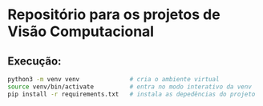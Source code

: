 # Repositório para os projetos de Visão Computacional

## Execução:
```bash
python3 -m venv venv              # cria o ambiente virtual
source venv/bin/activate          # entra no modo interativo da venv
pip install -r requirements.txt   # instala as depedências do projeto
```
